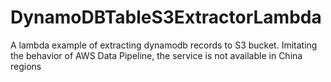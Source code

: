 # DynamoDBTableS3ExtractorLambda
A lambda example of extracting dynamodb records to S3 bucket. Imitating the behavior of AWS Data Pipeline, the service is not available in China regions
